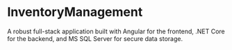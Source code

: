 # InventoryManagement
A robust full-stack application built with Angular for the frontend, .NET Core for the backend, and MS SQL Server for secure data storage.
